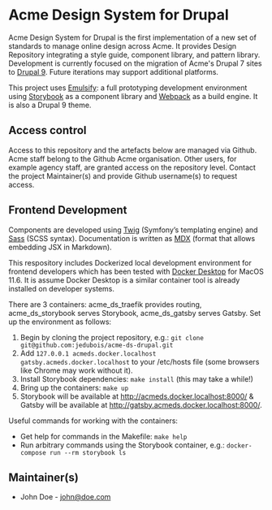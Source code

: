 # Acme Design System for Drupal
Acme Design System for Drupal is the first implementation of a new set of standards to manage online design across Acme. It provides Design Repository integrating a style guide, component library, and pattern library. Development is currently focused on the migration of Acme's Drupal 7 sites to [Drupal 9](https://www.drupal.org/about/9). Future iterations may support additional platforms.

This project uses [Emulsify](https://www.emulsify.info/): a full prototyping development environment using [Storybook](https://storybook.js.org/) as a component library and [Webpack](https://webpack.js.org/) as a build engine. It is also a Drupal 9 theme.


## Access control
Access to this repository and the artefacts below are managed via Github. Acme staff belong to the Github Acme organisation. Other users, for example agency staff, are granted access on the repository level. Contact the project Maintainer(s) and provide Github username(s) to request access.

## Frontend Development
Components are developed using [Twig](https://twig.symfony.com/) (Symfony’s templating engine) and [Sass](https://sass-lang.com/) (SCSS syntax). Documentation is written as [MDX](https://mdxjs.com/) (format that allows embedding JSX in Markdown).

This respository includes Dockerized local development environment for frontend developers which has been tested with [Docker Desktop](https://www.docker.com/products/docker-desktop) for MacOS 11.6. It is assume Docker Desktop is a similar container tool is already installed on developer systems.

There are 3 containers: acme_ds_traefik provides routing, acme_ds_storybook serves Storybook, acme_ds_gatsby serves Gatsby. Set up the environment as follows:
1. Begin by cloning the project repository, e.g.:
`git clone git@github.com:jedubois/acme-ds-drupal.git`
2. Add `127.0.0.1 acmeds.docker.localhost gatsby.acmeds.docker.localhost` to your /etc/hosts file (some browsers like Chrome may work without it).
3. Install Storybook dependencies:
`make install` (this may take a while!)
4. Bring up the containers:
`make up`
5. Storybook will be available at http://acmeds.docker.localhost:8000/ & Gatsby will be available at http://gatsby.acmeds.docker.localhost:8000/.

Useful commands for working with the containers:
* Get help for commands in the Makefile:
`make help `
* Run arbitrary commands using the Storybook container, e.g.:
`docker-compose run --rm storybook ls`

## Maintainer(s)
* John Doe - john@doe.com
